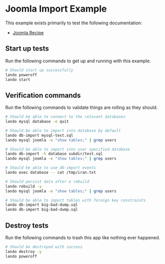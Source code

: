 # Joomla Import Example

This example exists primarily to test the following documentation:

* [Joomla Recipe](https://docs.lando.dev/joomla/tooling.html#importing-your-database)

## Start up tests

Run the following commands to get up and running with this example.

```bash
# Should start up successfully
lando poweroff
lando start
```

## Verification commands

Run the following commands to validate things are rolling as they should.

```bash
# Should be able to connect to the relevant databases
lando mysql database -e quit

# Should be able to import into database by default
lando db-import mysql-test.sql
lando mysql joomla -e "show tables;" | grep users

# Should be able to import into user specified database
lando db-import -h database subdir/test.sql
lando mysql joomla -e "show tables;" | grep users

# Should be able to use db-import events
lando exec database -- cat /tmp/iran.txt

# Should persist data after a rebuild
lando rebuild -y
lando mysql joomla -e "show tables;" | grep users

# Should be able to import tables with foreign key constraints
lando db-import big-bad-dump.sql
lando db-import big-bad-dump.sql
```

## Destroy tests

Run the following commands to trash this app like nothing ever happened.

```bash
# Should be destroyed with success
lando destroy -y
lando poweroff
```
